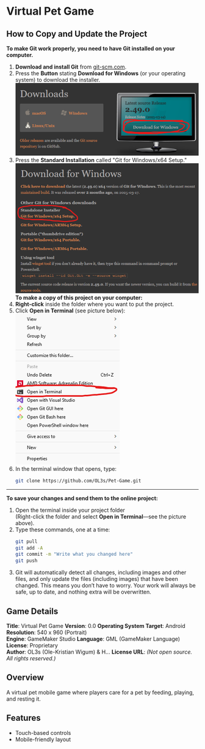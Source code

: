 # Virtual Pet Game

## How to Copy and Update the Project

**To make Git work properly, you need to have Git installed on your computer.**
1. **Download and install Git** from [git-scm.com](https://git-scm.com/downloads).
2. Press the **Button** stating **Download for Windows** (or your operating system) to download the installer.
    ![download](/Git-Manual/image-1.png)
3. Press the **Standard Installation** called "Git for Windows/x64 Setup." 
    ![install](/Git-Manual/image-2.png)
**To make a copy of this project on your computer:**
1. **Right-click** inside the folder where you want to put the project.
2. Click **Open in Terminal** (see picture below):
   ![Open in Terminal](/Git-Manual/image.png)
3. In the terminal window that opens, type:
   ```bash
   git clone https://github.com/OL3s/Pet-Game.git
   ```

---

**To save your changes and send them to the online project:**
1. Open the terminal inside your project folder  
   (Right-click the folder and select **Open in Terminal**—see the picture above).
2. Type these commands, one at a time:
   ```bash
   git pull
   git add -A
   git commit -m "Write what you changed here"
   git push
   ```
3. Git will automatically detect all changes, including images and other files, and only update the files (including images) that have been changed. This means you don’t have to worry. Your work will always be safe, up to date, and nothing extra will be overwritten.

## Game Details

**Title**: Virtual Pet Game
**Version**: 0.0
**Operating System Target**: Android  
**Resolution**: 540 x 960 (Portrait)  
**Engine**: GameMaker Studio
**Language**: GML (GameMaker Language)
**License**: Proprietary  
**Author**: OL3s (Ole-Kristian Wigum) & H...
**License URL**: *(Not open source. All rights reserved.)*

## Overview
A virtual pet mobile game where players care for a pet by feeding, playing, and resting it.

## Features
- Touch-based controls
- Mobile-friendly layout